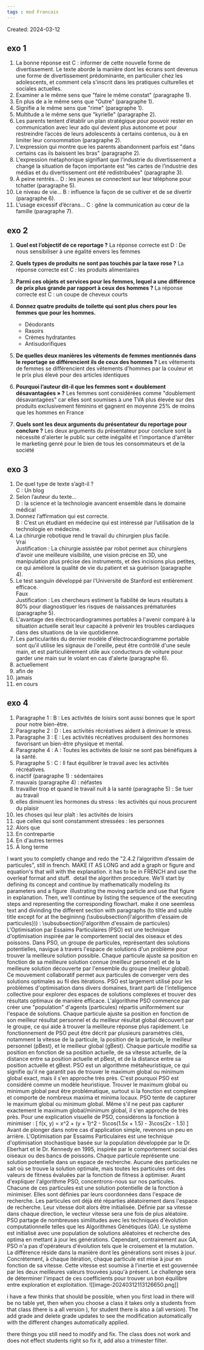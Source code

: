 ```yaml
---
tags : mod Francais
---
```

Created: 2024-03-12


## exo 1
1. La bonne réponse est C : informer de cette nouvelle forme de divertissement. Le texte aborde la manière dont les écrans sont devenus une forme de divertissement prédominante, en particulier chez les adolescents, et comment cela s'inscrit dans les pratiques culturelles et sociales actuelles.
2. Examiner a le même sens que "faire le même constat" (paragraphe 1).
3. En plus de a le même sens que "Outre" (paragraphe 1).
4. Signifie a le même sens que "rime" (paragraphe 1).
5. Multitude a le même sens que "kyrielle" (paragraphe 2).
6. Les parents tentent d’établir un plan stratégique pour pouvoir rester en communication avec leur ado qui devient plus autonome et pour restreindre l’accès de leurs adolescents à certains contenus, ou à en limiter leur consommation (paragraphe 2).
7. L'expression qui montre que les parents abandonnent parfois est "dans certains cas ils baissent les bras" (paragraphe 2).
8. L'expression métaphorique signifiant que l’industrie du divertissement a changé la situation de façon importante est "les cartes de l’industrie des médias et du divertissement ont été redistribuées" (paragraphe 3).
9. À peine rentrés... D : les jeunes se connectent sur leur téléphone pour tchatter (paragraphe 5).
10. Le niveau de vie... B : influence la façon de se cultiver et de se divertir (paragraphe 6).
11. L’usage excessif d’écrans... C : gêne la communication au cœur de la famille (paragraphe 7).



## exo 2
1. **Quel est l’objectif de ce reportage ?** La réponse correcte est D : De nous sensibiliser à une égalité envers les femmes
   
2. **Quels types de produits ne sont pas touchés par la taxe rose ?** La réponse correcte est C : les produits alimentaires
   
3. **Parmi ces objets et services pour les femmes, lequel a une différence de prix plus grande par rapport à ceux des hommes ?** La réponse correcte est C : un coupe de cheveux courts
   
4. **Donnez quatre produits de toilette qui sont plus chers pour les femmes que pour les hommes.**
    - Déodorants
    - Rasoirs
    - Crèmes hydratantes
    - Antisudorifiques
5. **De quelles deux manières les vêtements de femmes mentionnés dans le reportage se différencient ils de ceux des hommes ?** Les vêtements de femmes se différencient des vêtements d'hommes par la couleur et le prix plus élevé pour des articles identiques
   
6. **Pourquoi l’auteur dit-il que les femmes sont « doublement désavantagées » ?** Les femmes sont considérées comme "doublement désavantagées" car elles sont soumises à une TVA plus élevée sur des produits exclusivement féminins et gagnent en moyenne 25% de moins que les hommes en France
   
7. **Quels sont les deux arguments du présentateur du reportage pour conclure ?** Les deux arguments du présentateur pour conclure sont la nécessité d'alerter le public sur cette inégalité et l'importance d'arrêter le marketing genré pour le bien de tous les consommateurs et de la société

## exo 3
1. De quel type de texte s’agit-il ?  
    C : Un blog
2. Selon l’auteur du texte…  
    D : la science et la technologie avancent ensemble dans le domaine médical
3. Donnez l’affirmation qui est correcte.  
    B : C’est un étudiant en médecine qui est intéressé par l’utilisation de la technologie en médecine.
4. La chirurgie robotique rend le travail du chirurgien plus facile.  
    Vrai  
    Justification : La chirurgie assistée par robot permet aux chirurgiens d'avoir une meilleure visibilité, une vision précise en 3D, une manipulation plus précise des instruments, et des incisions plus petites, ce qui améliore la qualité de vie du patient et sa guérison (paragraphe 4).
5. Le test sanguin développé par l’Université de Stanford est entièrement efficace.  
    Faux  
    Justification : Les chercheurs estiment la fiabilité de leurs résultats à 80% pour diagnostiquer les risques de naissances prématurées (paragraphe 5).
6. L'avantage des électrocardiogrammes portables à l'avenir comparé à la situation actuelle serait leur capacité à prévenir les troubles cardiaques dans des situations de la vie quotidienne.
7. Les particularités du dernier modèle d'électrocardiogramme portable sont qu'il utilise les signaux de l'oreille, peut être contrôlé d'une seule main, et est particulièrement utile aux conducteurs de voiture pour garder une main sur le volant en cas d'alerte (paragraphe 6).
8. actuellement
9. afin de
10. jamais
11. en cours

## exo 4
1. Paragraphe 1 : B : Les activités de loisirs sont aussi bonnes que le sport pour notre bien-être.
2. Paragraphe 2 : D : Les activités récréatives aident à diminuer le stress.
3. Paragraphe 3 : E : Les activités récréatives produisent des hormones favorisant un bien-être physique et mental.
4. Paragraphe 4 : A : Toutes les activités de loisir ne sont pas bénéfiques à la santé.
5. Paragraphe 5 : C : Il faut équilibrer le travail avec les activités récréatives.
6. inactif (paragraphe 1) : sédentaires
7. mauvais (paragraphe 4) : néfastes
8. travailler trop et quand le travail nuit à la santé (paragraphe 5) : Se tuer au travail
9. elles diminuent les hormones du stress : les activités qui nous procurent du plaisir
10. les choses qui leur plaît : les activités de loisirs
11. que celles qui sont constamment stressées : les personnes
12. Alors que
13. En contrepartie
14. En d'autres termes
15. À long terme

I want you to completly change and redo the "2.4.2 l’algorithm d’essaim de particules", still in french. MAKE IT AS LONG and add a graph or figure and equation's that will with the explanation. it has to be in FRENCH and use the overleaf format and stuff.  detail the algorithm procedure. We’ll start by defining its concept and continue by mathematically modeling its parameters and a figure  illustrating the moving particle and use that figure in explanation.
Then, we’ll continue by listing the sequence of the executing steps and representing the corresponding flowchart. make it one seemless text and divinding the different section with paragraphs (to tiltle and suble title except for at the begininng (\subsubsection{l'algorithm d'essaim de particules})) :
\subsubsection{l'algorithm d'essaim de particules}
L'Optimisation par Essaims Particulaires (PSO) est une technique d'optimisation inspirée par le comportement social des oiseaux et des poissons. Dans PSO, un groupe de particules, représentant des solutions potentielles, navigue à travers l'espace de solutions d'un problème pour trouver la meilleure solution possible. Chaque particule ajuste sa position en fonction de sa meilleure solution connue (meilleur personnel) et de la meilleure solution découverte par l'ensemble du groupe (meilleur global). Ce mouvement collaboratif permet aux particules de converger vers des solutions optimales au fil des itérations.
PSO est largement utilisé pour les problèmes d'optimisation dans divers domaines, tirant parti de l'intelligence collective pour explorer des espaces de solutions complexes et trouver des résultats optimaux de manière efficace. L'algorithme PSO commence par créer une "population" d'agents (particules) répartis uniformément sur l'espace de solutions. Chaque particule ajuste sa position en fonction de son meilleur résultat personnel et du meilleur résultat global découvert par le groupe, ce qui aide à trouver la meilleure réponse plus rapidement.
Le fonctionnement de PSO peut être décrit par plusieurs paramètres clés, notamment la vitesse de la particule, la position de la particule, le meilleur personnel (pBest), et le meilleur global (gBest). Chaque particule modifie sa position en fonction de sa position actuelle, de sa vitesse actuelle, de la distance entre sa position actuelle et pBest, et de la distance entre sa position actuelle et gBest.
PSO est un algorithme métaheuristique, ce qui signifie qu'il ne garantit pas de trouver le maximum global ou minimum global exact, mais il s'en approche très près. C'est pourquoi PSO est considéré comme un modèle heuristique. Trouver le maximum global ou minimum global peut être problématique, surtout si la fonction est complexe et comporte de nombreux maxima et minima locaux. PSO tente de capturer le maximum global ou minimum global. Même s'il ne peut pas capturer exactement le maximum global/minimum global, il s'en approche de très près.
Pour une explication visuelle de PSO, considérons la fonction à minimiser :
\[ f(x, y) = x^2 + (y + 1)^2 - 5\cos(1.5x + 1.5) - 3\cos(2x - 1.5) \]
Avant de plonger dans notre cas d'application simple, revenons un peu en arrière. L'Optimisation par Essaims Particulaires est une technique d'optimisation stochastique basée sur la population développée par le Dr. Eberhart et le Dr. Kennedy en 1995, inspirée par le comportement social des oiseaux ou des bancs de poissons.
Chaque particule représente une solution potentielle dans un espace de recherche. Aucune des particules ne sait où se trouve la solution optimale, mais toutes les particules ont des valeurs de fitness évaluées par la fonction de fitness à optimiser.
Avant d'expliquer l'algorithme PSO, concentrons-nous sur nos particules. Chacune de ces particules est une solution potentielle de la fonction à minimiser. Elles sont définies par leurs coordonnées dans l'espace de recherche.
Les particules ont déjà été réparties aléatoirement dans l'espace de recherche. Leur vitesse doit alors être initialisée. Définie par sa vitesse dans chaque direction, le vecteur vitesse sera une fois de plus aléatoire.
PSO partage de nombreuses similitudes avec les techniques d'évolution computationnelle telles que les Algorithmes Génétiques (GA). Le système est initialisé avec une population de solutions aléatoires et recherche des optima en mettant à jour les générations. Cependant, contrairement aux GA, PSO n'a pas d'opérateurs d'évolution tels que le croisement et la mutation. La différence réside dans la manière dont les générations sont mises à jour.
Concrètement, à chaque itération, chaque particule est mise à jour en fonction de sa vitesse. Cette vitesse est soumise à l'inertie et est gouvernée par les deux meilleures valeurs trouvées jusqu'à présent.
Le challenge sera de déterminer l'impact de ces coefficients pour trouver un bon équilibre entre exploration et exploitation. 
![[image-20240312113126650.png]]

i have a few thinks that should be possible, when you first load in there will be no table yet, then when you choose a class it takes only a students from that class (there is a all version ), for student there is also a (all version). The add grade and delete grade updates to see the modification automatically with the different changes automatically applied. 


there things you still need to modify and fix. The class does not work and does not effect students right so fix it, add also a trimester filter.